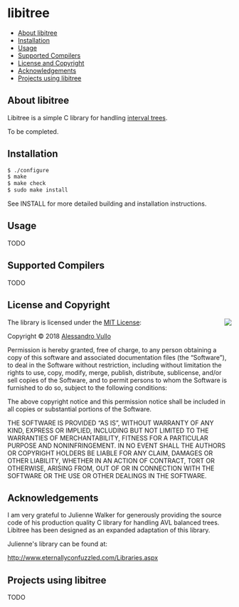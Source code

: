 # libitree

- [About libitree](#about-libitree)
- [Installation](#installation)
- [Usage](#usage)
- [Supported Compilers](#supported-compilers)
- [License and Copyright](#license-and-copyright)
- [Acknowledgements](#acknowledgements)
- [Projects using libitree](#projects-using-libitree)

## About libitree

Libitree is a simple C library for handling [interval trees](https://en.wikipedia.org/wiki/Interval_tree).

To be completed.

## Installation

```sh
$ ./configure
$ make
$ make check
$ sudo make install
```

See INSTALL for more detailed building and installation instructions.

## Usage

TODO

## Supported Compilers

TODO

## License and Copyright

<img align="right" src="http://opensource.org/trademarks/opensource/OSI-Approved-License-100x137.png">

The library is licensed under the [MIT License](http://opensource.org/licenses/MIT):

Copyright &copy; 2018 [Alessandro Vullo](https://avullo.github.io)

Permission is hereby granted, free of charge, to any person obtaining a copy of this software and associated documentation files (the “Software”), to deal in the Software without restriction, including without limitation the rights to use, copy, modify, merge, publish, distribute, sublicense, and/or sell copies of the Software, and to permit persons to whom the Software is furnished to do so, subject to the following conditions:

The above copyright notice and this permission notice shall be included in all copies or substantial portions of the Software.

THE SOFTWARE IS PROVIDED “AS IS”, WITHOUT WARRANTY OF ANY KIND, EXPRESS OR IMPLIED, INCLUDING BUT NOT LIMITED TO THE WARRANTIES OF MERCHANTABILITY, FITNESS FOR A PARTICULAR PURPOSE AND NONINFRINGEMENT. IN NO EVENT SHALL THE AUTHORS OR COPYRIGHT HOLDERS BE LIABLE FOR ANY CLAIM, DAMAGES OR OTHER LIABILITY, WHETHER IN AN ACTION OF CONTRACT, TORT OR OTHERWISE, ARISING FROM, OUT OF OR IN CONNECTION WITH THE SOFTWARE OR THE USE OR OTHER DEALINGS IN THE SOFTWARE.

## Acknowledgements

I am very grateful to Julienne Walker for generously providing the source code of his production quality C library for handling AVL balanced trees.
Libitree has been designed as an expanded adaptation of this library.

Julienne's library can be found at:

http://www.eternallyconfuzzled.com/Libraries.aspx

## Projects using libitree

TODO